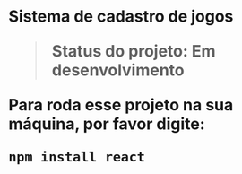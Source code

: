 <h1>Sistema de cadastro de jogos

> Status do projeto: Em desenvolvimento 

Para roda esse projeto na sua máquina, por favor digite: 
```
npm install react
```

